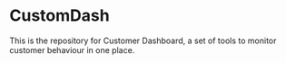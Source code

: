 # CustomDash
This is the repository for Customer Dashboard, a set of tools to monitor customer behaviour in one place.
